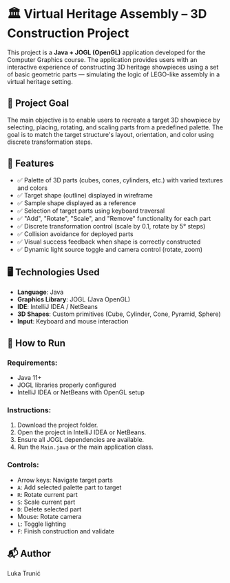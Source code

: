 # 🏛️ Virtual Heritage Assembly – 3D Construction Project

This project is a **Java + JOGL (OpenGL)** application developed for the Computer Graphics course. The application provides users with an interactive experience of constructing 3D heritage showpieces using a set of basic geometric parts — simulating the logic of LEGO-like assembly in a virtual heritage setting.


## 🎯 Project Goal

The main objective is to enable users to recreate a target 3D showpiece by selecting, placing, rotating, and scaling parts from a predefined palette. The goal is to match the target structure's layout, orientation, and color using discrete transformation steps.


## 🧩 Features

- ✅ Palette of 3D parts (cubes, cones, cylinders, etc.) with varied textures and colors
- ✅ Target shape (outline) displayed in wireframe
- ✅ Sample shape displayed as a reference
- ✅ Selection of target parts using keyboard traversal
- ✅ "Add", "Rotate", "Scale", and "Remove" functionality for each part
- ✅ Discrete transformation control (scale by 0.1, rotate by 5° steps)
- ✅ Collision avoidance for deployed parts
- ✅ Visual success feedback when shape is correctly constructed
- ✅ Dynamic light source toggle and camera control (rotate, zoom)


## 🖥 Technologies Used

- **Language**: Java
- **Graphics Library**: JOGL (Java OpenGL)
- **IDE**: IntelliJ IDEA / NetBeans
- **3D Shapes**: Custom primitives (Cube, Cylinder, Cone, Pyramid, Sphere)
- **Input**: Keyboard and mouse interaction


## 🚀 How to Run

### Requirements:
- Java 11+
- JOGL libraries properly configured
- IntelliJ IDEA or NetBeans with OpenGL setup

### Instructions:
1. Download the project folder.
2. Open the project in IntelliJ IDEA or NetBeans.
3. Ensure all JOGL dependencies are available.
4. Run the `Main.java` or the main application class.

### Controls:
- Arrow keys: Navigate target parts
- `A`: Add selected palette part to target
- `R`: Rotate current part
- `S`: Scale current part
- `D`: Delete selected part
- Mouse: Rotate camera
- `L`: Toggle lighting
- `F`: Finish construction and validate

## 📬 Author

Luka Trunić